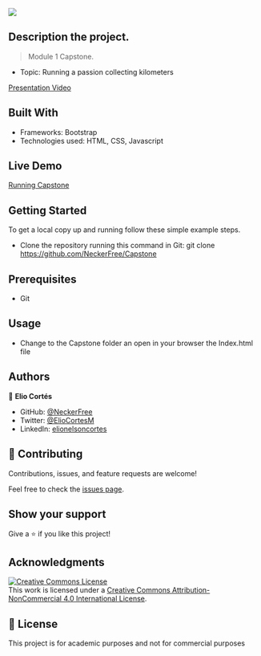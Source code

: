 ![](https://img.shields.io/badge/Microverse-blueviolet)

## Description the project.

>Module 1 Capstone.
 -  Topic: Running a passion collecting kilometers

 [Presentation Video](https://www.loom.com/share/614b1a95b24c415d912f3d65e43da00f)

## Built With

- Frameworks: Bootstrap
- Technologies used: HTML, CSS, Javascript

## Live Demo 

[Running Capstone](https://neckerfree.github.io/Capstone-Module-1/)

## Getting Started

To get a local copy up and running follow these simple example steps.
- Clone the repository running this command in Git:
  git clone https://github.com/NeckerFree/Capstone

## Prerequisites
- Git 

## Usage
- Change to the Capstone folder an open in your browser the Index.html file
  
## Authors
👤 **Elio Cortés**

- GitHub: [@NeckerFree](https://github.com/NeckerFree)
- Twitter: [@ElioCortesM](https://twitter.com/ElioCortesM)
- LinkedIn: [elionelsoncortes](https://www.linkedin.com/in/elionelsoncortes/)

## 🤝 Contributing

Contributions, issues, and feature requests are welcome!

Feel free to check the [issues page](../../issues/).

## Show your support

Give a ⭐️ if you like this project!

## Acknowledgments

<a rel="license" href="http://creativecommons.org/licenses/by-nc/4.0/"><img alt="Creative Commons License" style="border-width:0" src="https://i.creativecommons.org/l/by-nc/4.0/88x31.png" /></a><br />This work is licensed under a <a rel="license" href="http://creativecommons.org/licenses/by-nc/4.0/">Creative Commons Attribution-NonCommercial 4.0 International License</a>.
 
## 📝 License

This project is for academic purposes and not for commercial purposes


